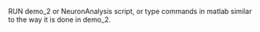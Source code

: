 RUN demo_2 or NeuronAnalysis script, or type commands in matlab similar to the way it is done in demo_2.
